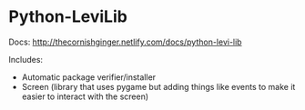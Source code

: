# Python-LeviLib

Docs: http://thecornishginger.netlify.com/docs/python-levi-lib

Includes:
- Automatic package verifier/installer
- Screen (library that uses pygame but adding things like events to make it easier to interact with the screen)
